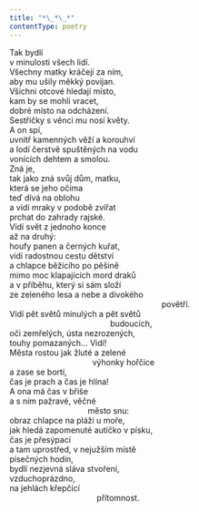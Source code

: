 ```yaml
---
title: "*\_*\_*"
contentType: poetry
---
```


Tak bydlí  
v minulosti všech lidí.  
Všechny matky kráčejí za ním,  
aby mu ušily měkký povijan.  
Všichni otcové hledají místo,  
kam by se mohli vracet,  
dobré místo na odcházení.  
Sestřičky s věnci mu nosí květy.  
A on spí,  
uvnitř kamenných věží a korouhví  
a lodí čerstvě spuštěných na vodu  
vonících dehtem a smolou.  
Zná je,  
tak jako zná svůj dům, matku,  
která se jeho očima  
teď dívá na oblohu  
a vidí mraky v podobě zvířat  
prchat do zahrady rajské.  
Vidí svět z jednoho konce  
až na druhý:  
houfy panen a černých kuřat,  
vidí radostnou cestu dětství  
a chlapce běžícího po pěšině  
mimo moc klapajících mord draků  
a v příběhu, který si sám složí  
ze zeleného lesa a nebe a divokého  
                                                                    povětří.  
Vidí pět světů minulých a pět světů  
                                             budoucích,  
oči zemřelých, ústa nezrozených,  
touhy pomazaných… Vidí!  
Města rostou jak žluté a zelené  
                                     výhonky hořčice  
a zase se bortí,  
čas je prach a čas je hlína!  
A ona má čas v břiše  
a s ním pažravé, věčné  
                                   město snu:  
obraz chlapce na pláži u moře,  
jak hledá zapomenuté autíčko v písku,  
čas je přesýpací  
a tam uprostřed, v nejužším místě  
písečných hodin,  
bydlí nezjevná sláva stvoření,  
vzduchoprázdno,  
na jehlách křepčící  
                                       přítomnost.
